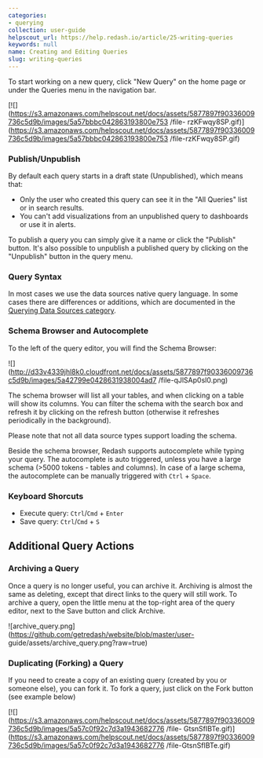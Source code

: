 ```yaml
---
categories:
- querying
collection: user-guide
helpscout_url: https://help.redash.io/article/25-writing-queries
keywords: null
name: Creating and Editing Queries
slug: writing-queries
---
```

To start working on a new query, click "New Query" on the home page or under
the Queries menu in the navigation bar.

[![](https://s3.amazonaws.com/helpscout.net/docs/assets/5877897f90336009736c5d9b/images/5a57bbbc042863193800e753
/file-
rzKFwqy8SP.gif)](https://s3.amazonaws.com/helpscout.net/docs/assets/5877897f90336009736c5d9b/images/5a57bbbc042863193800e753
/file-rzKFwqy8SP.gif)

###  Publish/Unpublish

By default each query starts in a draft state (Unpublished), which means that:

  * Only the user who created this query can see it in the "All Queries" list or in search results.
  * You can't add visualizations from an unpublished query to dashboards or use it in alerts.

To publish a query you can simply give it a name or click the "Publish"
button. It's also possible to unpublish a published query by clicking on the
"Unpublish" button in the query menu.

### Query Syntax

In most cases we use the data sources native query language. In some cases
there are differences or additions, which are documented in the [Querying Data
Sources category](http://help.redash.io/category/102-querying).

### Schema Browser and Autocomplete

To the left of the query editor, you will find the Schema Browser:

![](http://d33v4339jhl8k0.cloudfront.net/docs/assets/5877897f90336009736c5d9b/images/5a42799e0428631938004ad7
/file-qJlSAp0sl0.png)

The schema browser will list all your tables, and when clicking on a table
will show its columns. You can filter the schema with the search box and
refresh it by clicking on the refresh button (otherwise it refreshes
periodically in the background).

Please note that not all data source types support loading the schema.

Beside the schema browser, Redash supports autocomplete while typing your
query. The autocomplete is auto triggered, unless you have a large schema
(>5000 tokens - tables and columns). In case of a large schema, the
autocomplete can be manually triggered with `Ctrl` \+ `Space`.

### Keyboard Shorcuts

  * Execute query: `Ctrl`/`Cmd` + `Enter`
  * Save query: `Ctrl`/`Cmd` + `S`

## Additional Query Actions

### Archiving a Query

Once a query is no longer useful, you can archive it. Archiving is almost the
same as deleting, except that direct links to the query will still work. To
archive a query, open the little menu at the top-right area of the query
editor, next to the Save button and click Archive.

![archive_query.png](https://github.com/getredash/website/blob/master/user-
guide/assets/archive_query.png?raw=true)

### Duplicating (Forking) a Query

If you need to create a copy of an existing query (created by you or someone
else), you can fork it. To fork a query, just click on the Fork button (see
example below)

[![](https://s3.amazonaws.com/helpscout.net/docs/assets/5877897f90336009736c5d9b/images/5a57c0f92c7d3a1943682776
/file-
GtsnSfIBTe.gif)](https://s3.amazonaws.com/helpscout.net/docs/assets/5877897f90336009736c5d9b/images/5a57c0f92c7d3a1943682776
/file-GtsnSfIBTe.gif)

